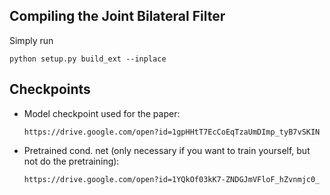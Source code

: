 Compiling the Joint Bilateral Filter
--------------------------------------

Simply run
```
python setup.py build_ext --inplace
```

Checkpoints
--------------------------------------

* Model checkpoint used for the paper:

  `https://drive.google.com/open?id=1gpHHtT7EcCoEqTzaUmDImp_tyB7vSKIN`

* Pretrained cond. net (only necessary if you want to train yourself, but not do the pretraining):

  `https://drive.google.com/open?id=1YQkOf03kK7-ZNDGJmVFloF_hZvnmjc0_`
